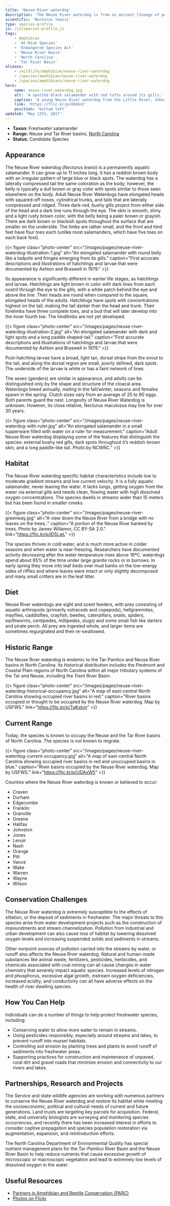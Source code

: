 ```yaml
---
title: 'Neuse River waterdog'
description: 'The Neuse River waterdog is from an ancient lineage of permanently aquatic salamanders in the genus Necturus.'
scientific: 'Necturus lewisi'
type: species-profile
js: /js/species-profile.js
tags:
    - Amphibian
    - 'At-Risk Species'
    - 'Endangered Species Act'
    - 'Neuse River Basin'
    - 'North Carolina'
    - 'Tar River Basin'
aliases:
    - /wildlife/amphibian/neuse-river-waterdog
    - /species/amphibian/neuse-river-waterdog
    - /species/amphibians/neuse-river-waterdog
hero:
    name: neuse-river-waterdog.jpg
    alt: 'A spotted black salamander with red tufts around its gills.'
    caption: 'A young Neuse River waterdog from the Little River, Johnston County, North Carolina, by Jeff Beane.'
    link: 'https://flic.kr/p/U6bSnC'
    position: 'bottom left'
updated: 'May 12th, 2017'
---
```


 - **Taxon:** Freshwater salamander
 - **Range:** Neuse and Tar River basins, [North Carolina](/north-carolina)
 - **Status:** Candidate Species

## Appearance

The Neuse River waterdog (*Necturus lewisi*) is a permanently aquatic salamander. It can grow up to 11 inches long. It has a reddish brown body with an irregular pattern of large blue or black spots. The waterdog has a laterally compressed tail the same coloration as the body; however, the belly is typically a dull brown or gray color with spots similar to those seen elsewhere on the body. Adult Neuse River Waterdogs have elongated heads with squared-off noses, cylindrical trunks, and tails that are laterally compressed and ridged. Three dark-red, bushy gills project from either side of the head and a dark line runs through the eye. The skin is smooth, slimy and a light rusty brown color, with the belly being a paler brown or grayish. There are dark brown or blackish spots throughout the surface that are smaller on the underside. The limbs are rather small, and the front and hind feet have four toes each (unlike most salamanders, which have five toes on each back foot). 

{{< figure class="photo-center" src="/images/pages/neuse-river-waterdog-illustration-1.jpg" alt="An elongated salamander with round belly like a tadpole and fringes emerging from its gills." caption="First accurate descriptions and illustrations of hatchlings and larvae that were documented by Ashton and Braswell in 1979." >}}

Its appearance is significantly different in earlier life stages, as hatchlings and larvae. Hatchlings are light brown in color with dark lines from each nostril through the eye to the gills, with a white patch behind the eye and above the line. Their heads are round when compared to the square, elongated heads of the adults.  Hatchlings have spots with concentrations highest on the tail, making the tail darker than the head and trunk. Their forelimbs have three complete toes, and a bud that will later develop into the inner fourth toe. The hindlimbs are not yet developed. 

{{< figure class="photo-center" src="/images/pages/neuse-river-waterdog-illustration-2.jpg" alt="An elongated salamander with dark and light spots and a long paddle shaped-tail." caption="First accurate descriptions and illustrations of hatchlings and larvae that were documented by Ashton and Braswell in 1979." >}}

Post-hatchling larvae have a broad, light tan, dorsal stripe from the snout to the tail, and along the dorsal region are small, poorly defined, dark spots. The underside of the larvae is white or has a faint network of lines.

The sexes (genders) are similar in appearance, and adults can be distinguished only by the shape and structure of the cloacal area. Waterdogs breed annually, mating in the fall/winter, seasons and females spawn in the spring.  Clutch sizes vary from an average of 25 to 90 eggs.  Both parents guard the nest.  Longevity of Neuse River Waterdog is unknown. However, its close relative, Necturus maculosus may live for over 30 years. 

{{< figure class="photo-center" src="/images/pages/neuse-river-waterdog-with-ruler.jpg" alt="An elongated salamander in a small tupperware filled with water on a ruler for measurement." caption="Adult Neuse River waterdog displaying some of the features that distinguish the species: external bushy red gills, dark spots throughout it’s reddish-brown skin, and a long paddle-like tail. Photo by NCWRC." >}}

## Habitat

The Neuse River waterdog specific habitat characteristics include low to moderate gradient streams and low current velocity. It is a fully aquatic salamander, never leaving the water. It lacks lungs, getting oxygen from the water via external gills and needs clean, flowing water with high dissolved oxygen concentrations. The species dwells in streams wider than 15 meters but has been found in smaller creeks.

{{< figure class="photo-center" src="/images/pages/neuse-river-greenway.jpg" alt="A view down the Neuse River from a bridge with no leaves on the trees.." caption="A portion of the Neuse River banked by trees. Photo by James Willamor, CC BY-SA 2.0." link="https://flic.kr/p/iD5LwL" >}}

The species thrives in cold water, and is much more active in colder seasons and when water is near-freezing.  Researchers have documented activity decreasing after the water temperature rises above 18ºC.  waterdogs spend about 85% of the time under large granite rocks or in burrows.  In early spring they move into leaf beds over mud banks on the low-energy sides of riffles and where leaves were intact or only slightly decomposed and many small critters are in the leaf litter. 

## Diet

Neuse River waterdogs are sight and scent feeders, with prey consisting of aquatic arthropods (primarily ostracods and copepods), hellgrammites, mayflies, caddisflies, crayfish, beetles, caterpillars, snails, spiders, earthworms, centipedes, millipedes, slugs) and some small fish like darters and pirate perch. All prey are ingested whole, and larger items are sometimes regurgitated and then re-swallowed.

## Historic Range

The Neuse River waterdog is endemic to the Tar-Pamlico and Neuse River basins in North Carolina.  Its historical distribution includes the Piedmont and Coastal Plain regions of North Carolina within all major tributary systems of the Tar and Neuse, including the Trent River Basin.

{{< figure class="photo-center" src="/images/pages/neuse-river-waterdog-historical-occupancy.jpg" alt="A map of east-central North Carolina showing occupied river basins in red." caption="River basins occupied or thought to be occupied by the Neuse River waterdog. Map by USFWS." link="https://flic.kr/p/TqKxkm" >}}

## Current Range

Today, the species is known to occupy the Neuse and the Tar River basins of North Carolina. The species is not known to migrate.

{{< figure class="photo-center" src="/images/pages/neuse-river-waterdog-current-occupancy.jpg" alt="A map of east-central North Carolina showing occupied river basins in red and unoccupied basins in blue." caption="River basins occupied by the Neuse River waterdog. Map by USFWS." link="https://flic.kr/p/UDAxW5" >}}

Counties where the Neuse River waterdog is known or believed to occur:

 - Craven
 - Durham
 - Edgecombe
 - Franklin
 - Granville
 - Greene
 - Halifax
 - Johnston
 - Jones
 - Lenoir
 - Nash
 - Orange
 - Pitt
 - Vance
 - Wake
 - Warren
 - Wayne
 - Wilson

## Conservation Challenges

The Neuse River waterdog is extremely susceptible to the effects of siltation, or the deposit of sediments in freshwater. The major threats to this species arise from water development projects such as the construction of impoundments and stream channelization. Pollution from industrial and urban development can also cause loss of habitat by lowering dissolved oxygen levels and increasing suspended solids and sediments in streams.  

Other nonpoint sources of pollution carried into the streams by water, or runoff also affects the Neuse River waterdog.  Natural and human-made substances like animal waste, fertilizers, pesticides, herbicides, and chemicals associated with coal mining can all cause changes in water chemistry that severely impact aquatic species. Increased levels of nitrogen and phosphorus, excessive algal growth, instream oxygen deficiencies, increased acidity, and conductivity can all have adverse effects on the health of river dwelling species.

## How You Can Help

Individuals can do a number of things to help protect freshwater species, including: 

 - Conserving water to allow more water to remain in streams.
 - Using pesticides responsibly, especially around streams and lakes, to prevent runoff into mussel habitats.
 - Controlling soil erosion by planting trees and plants to avoid runoff of sediments into freshwater areas. 
 - Supporting practices for construction and maintenance of unpaved, rural dirt and gravel roads that minimize erosion and connectivity to our rivers and lakes.

## Partnerships, Research and Projects 

The Service and state wildlife agencies are working with numerous partners to conserve the Neuse River waterdog and restore its habitat while meeting the socioeconomic, political and cultural needs of current and future generations. Land trusts are targeting key parcels for acquisition. Federal, state, and university biologists are surveying and monitoring species occurrences, and recently there has been increased interest in efforts to consider captive propagation and species population restoration via augmentation, expansion, and reintroduction efforts.

The North Carolina Department of Environmental Quality has special nutrient management plans for the Tar-Pamlico River Basin and the Neuse River Basin to help reduce nutrients that cause excessive growth of microscopic or macroscopic vegetation and lead to extremely low levels of dissolved oxygen in the water. 

## Useful Resources

- [Partners in Amphibian and Reptile Conservation (PARC)](http://ncparc.org/parcas-priority-amphibian-and-reptile-conservation-areas/)
- [Photos on Flickr](https://www.flickr.com/photos/usfwssoutheast/sets/72157680894663622/)
